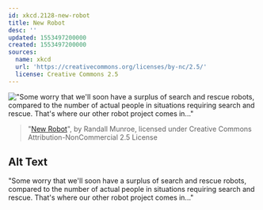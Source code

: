 ```yaml
---
id: xkcd.2128-new-robot
title: New Robot
desc: ''
updated: 1553497200000
created: 1553497200000
sources:
  name: xkcd
  url: 'https://creativecommons.org/licenses/by-nc/2.5/'
  license: Creative Commons 2.5
---
```

!["Some worry that we'll soon have a surplus of search and rescue robots, compared to the number of actual people in situations requiring search and rescue. That's where our other robot project comes in..."](https://imgs.xkcd.com/comics/new_robot.png)
> "[New Robot](https://xkcd.com/2128/)", by Randall Munroe, licensed under Creative Commons Attribution-NonCommercial 2.5 License

## Alt Text
"Some worry that we'll soon have a surplus of search and rescue robots, compared to the number of actual people in situations requiring search and rescue. That's where our other robot project comes in..."
